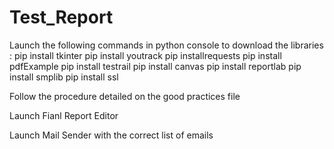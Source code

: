 # Test_Report

Launch the following commands in python console to download the libraries :
pip install tkinter
pip install youtrack
pip installrequests
pip install pdfExample
pip install testrail
pip install canvas
pip install reportlab
pip install smplib
pip install ssl


Follow the procedure detailed on the good practices file

Launch Fianl Report Editor

Launch Mail Sender with the correct list of emails












